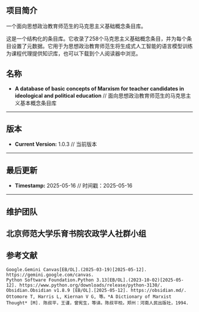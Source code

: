 ## 项目简介
一个面向思想政治教育师范生的马克思主义基础概念条目库。<br>

这是一个结构化的条目库。它收录了258个马克思主义基础概念条目，并为每个条目设置了元数据。它用于为思想政治教育师范生将生成式人工智能的语言模型训练为课程代理提供知识库，也可以下载到个人阅读器中浏览。

## 名称
* **A database of basic concepts of Marxism for teacher candidates in ideological and political education**  // 面向思想政治教育师范生的马克思主义基本概念条目库
---
## 版本
* **Current Version:** 1.0.3 // 当前版本
---
## 最后更新
* **Timestamp:** 2025-05-16 // 时间戳：2025-05-16
---
## 维护团队
**北京师范大学乐育书院农政学人社群小组**
---
## 参考文献
    Google.Gemini Canvas[EB/OL].(2025-03-19)[2025-05-12]. https://gemini.google.com/canvas.
    Python Software Foundation.Python 3.13[EB/OL].(2023-10-02)[2025-05-12]. https://www.python.org/downloads/release/python-3130/.
    Obsidian.Obsidian v1.8.9 [EB/OL].[2025-05-12]. https://obsidian.md/.
    Ottomore T, Harris L, Kiernan V G, 等。*A Dictionary of Marxist Thought* [M]. 陈叔平，王谨，曾宪生，等译。陈叔平校。郑州：河南人民出版社，1994.
